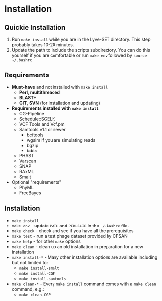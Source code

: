 Installation
============

Quickie Installation
--------------------

1. Run `make install` while you are in the Lyve-SET directory. This step probably takes 10-20 minutes.
2. Update the path to include the scripts subdirectory. You can do this yourself if you are comfortable or run `make env` followed by `source ~/.bashrc`

Requirements
------------
* **Must-have** and not installed with `make install`
  * **Perl, multithreaded**
  * **BLAST+**
  * **GIT**, **SVN** (for installation and updating)
* **Requirements installed with `make install`**
  * CG-Pipeline
  * Schedule::SGELK
  * VCF Tools and Vcf.pm
  * Samtools v1.1 or newer
    * bcftools
    * wgsim if you are simulating reads
    * bgzip
    * tabix
  * PHAST
  * Varscan
  * SNAP
  * RAxML
  * Smalt
* Optional "requirements"
  * PhyML
  * FreeBayes

Installation
------------
* `make install`
* `make env` - update `PATH` and `PERL5LIB` in the `~/.bashrc` file.
* `make check` - check and see if you have all the prerequisites
* `make test` - run a test phage dataset provided by CFSAN
* `make help` - for other `make` options
* `make clean` - clean up an old installation in preparation for a new installation
* `make install-*` - Many other installation options are available including but not limited to:
  * `make install-smalt`
  * `make install-CGP`
  * `make install-samtools`
* `make clean-*` - Every `make install` command comes with a `make clean` command, e.g.:
  * `make clean-CGP`

